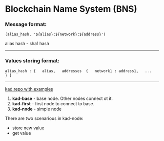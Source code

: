 
# Blockchain Name System (BNS)

### Message format:
`
  (alias_hash, '${alias}:${network}:${address}')
`  

  
alias hash - sha1 hash  
___

### Values storing format:


  `alias_hash : {  
    alias,  
    addresses  {  
      network1 : address1,  
      ...  
    }
  }`
___


[kad repo with examples](https://github.com/kadtools/kad/blob/master/example/expanded.js)

1. **kad-base** - base node. Other nodes connect ot it.
2. **kad-first** - first node to connect to base.
3. **kad-node** - simple node

There are two scenarious in kad-node:
- store new value
- get value